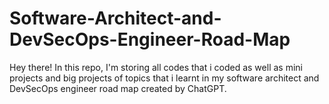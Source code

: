 # Software-Architect-and-DevSecOps-Engineer-Road-Map
Hey there! In this repo, I'm storing all codes that i coded as well as mini projects and big projects of topics that i learnt in my software architect and DevSecOps engineer road map created by ChatGPT. 
